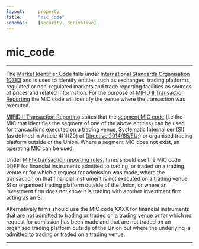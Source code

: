 ```yaml
---
layout:		property
title:		"mic_code"
schemas:	[security, derivative]
---
```


# mic_code

---

The [Market Identifier Code][mic] falls under [International Standards Organisation 10383][iso10383] and is used to identify entities such as exchanges, trading platforms, regulated or non-regulated markets and trade reporting facilities as sources of prices and related information. For the purpose of [MIFID II Transaction Reporting][rts] the MIC code will identify the venue where the transaction was executed. 

[MIFID II Transaction Reporting][rts] states that the [segment  MIC code][mic] (i.e the MIC that identifies the segment of one of the above entities) can be used for transactions executed on a trading venue, Systematic Internaliser (SI) (as defined in Article 4(1)(20) of [Directive 2014/65/EU;][mifid]) or organised trading platform outside of the Union. Where a segment MIC does not exist, an [operating MIC][mic] can be used. 

Under [MIFIR transaction reporting rules][rts], firms should use the MIC code XOFF for financial instruments admitted to trading, or traded on a trading venue or for which a request for admission was made, where the transaction on that financial instrument is not executed on a trading venue, SI or organised trading platform outside of the Union, or where an investment firm does not know it is trading with another investment firm acting as an SI.

Alternatively firms should use the MIC code XXXX for financial instruments that are not admitted to trading or traded on a trading venue or for which no request for admission has been made and that are not traded on an organised trading platform outside of the Union but where the underlying is admitted to trading or traded on a trading venue.

---

[iso10383]: https://www.iso20022.org/sites/default/files/ISO10383_MIC/ISO10383_MIC.pdf 
[mic]: https://www.iso20022.org/sites/default/files/ISO10383_MIC/FAQ_ISO_10383.pdf
[rts]: https://eur-lex.europa.eu/legal-content/EN/TXT/?toc=OJ:L:2017:087:TOC&uri=uriserv:OJ.L_.2017.087.01.0449.01.ENG
[mifid]: https://eur-lex.europa.eu/legal-content/EN/TXT/PDF/?uri=CELEX:32014L0065
